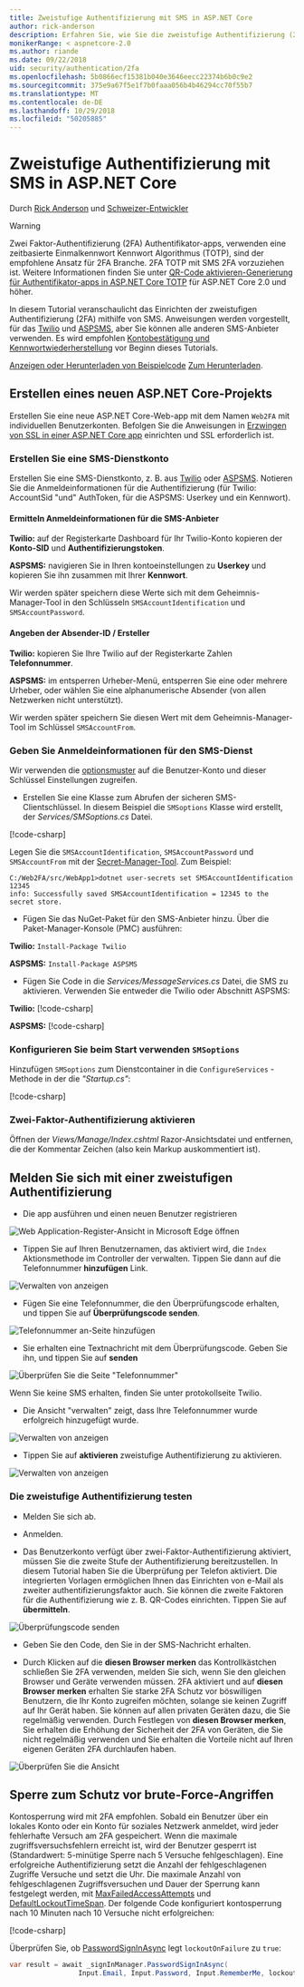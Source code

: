 ```yaml
---
title: Zweistufige Authentifizierung mit SMS in ASP.NET Core
author: rick-anderson
description: Erfahren Sie, wie Sie die zweistufige Authentifizierung (2FA) mit einer ASP.NET Core-app einrichten.
monikerRange: < aspnetcore-2.0
ms.author: riande
ms.date: 09/22/2018
uid: security/authentication/2fa
ms.openlocfilehash: 5b0866ecf15381b040e3646eecc22374b6b0c9e2
ms.sourcegitcommit: 375e9a67f5e1f7b0faaa056b4b46294cc70f55b7
ms.translationtype: MT
ms.contentlocale: de-DE
ms.lasthandoff: 10/29/2018
ms.locfileid: "50205885"
---
```

# <a name="two-factor-authentication-with-sms-in-aspnet-core"></a>Zweistufige Authentifizierung mit SMS in ASP.NET Core

Durch [Rick Anderson](https://twitter.com/RickAndMSFT) und [Schweizer-Entwickler](https://github.com/Swiss-Devs)

>[!WARNING]
> Zwei Faktor-Authentifizierung (2FA) Authentifikator-apps, verwenden eine zeitbasierte Einmalkennwort Kennwort Algorithmus (TOTP), sind der empfohlene Ansatz für 2FA Branche. 2FA TOTP mit SMS 2FA vorzuziehen ist. Weitere Informationen finden Sie unter [QR-Code aktivieren-Generierung für Authentifikator-apps in ASP.NET Core TOTP](xref:security/authentication/identity-enable-qrcodes) für ASP.NET Core 2.0 und höher.

In diesem Tutorial veranschaulicht das Einrichten der zweistufigen Authentifizierung (2FA) mithilfe von SMS. Anweisungen werden vorgestellt, für das [Twilio](https://www.twilio.com/) und [ASPSMS](https://www.aspsms.com/asp.net/identity/core/testcredits/), aber Sie können alle anderen SMS-Anbieter verwenden. Es wird empfohlen [Kontobestätigung und Kennwortwiederherstellung](xref:security/authentication/accconfirm) vor Beginn dieses Tutorials.

[Anzeigen oder Herunterladen von Beispielcode](https://github.com/aspnet/Docs/tree/master/aspnetcore/security/authentication/2fa/sample/Web2FA) [Zum Herunterladen](xref:index#how-to-download-a-sample).

## <a name="create-a-new-aspnet-core-project"></a>Erstellen eines neuen ASP.NET Core-Projekts

Erstellen Sie eine neue ASP.NET Core-Web-app mit dem Namen `Web2FA` mit individuellen Benutzerkonten. Befolgen Sie die Anweisungen in [Erzwingen von SSL in einer ASP.NET Core app](xref:security/enforcing-ssl) einrichten und SSL erforderlich ist.

### <a name="create-an-sms-account"></a>Erstellen Sie eine SMS-Dienstkonto

Erstellen Sie eine SMS-Dienstkonto, z. B. aus [Twilio](https://www.twilio.com/) oder [ASPSMS](https://www.aspsms.com/asp.net/identity/core/testcredits/). Notieren Sie die Anmeldeinformationen für die Authentifizierung (für Twilio: AccountSid "und" AuthToken, für die ASPSMS: Userkey und ein Kennwort).

#### <a name="figuring-out-sms-provider-credentials"></a>Ermitteln Anmeldeinformationen für die SMS-Anbieter

**Twilio:** auf der Registerkarte Dashboard für Ihr Twilio-Konto kopieren der **Konto-SID** und **Authentifizierungstoken**.

**ASPSMS:** navigieren Sie in Ihren kontoeinstellungen zu **Userkey** und kopieren Sie ihn zusammen mit Ihrer **Kennwort**.

Wir werden später speichern diese Werte sich mit dem Geheimnis-Manager-Tool in den Schlüsseln `SMSAccountIdentification` und `SMSAccountPassword`.

#### <a name="specifying-senderid--originator"></a>Angeben der Absender-ID / Ersteller

**Twilio:** kopieren Sie Ihre Twilio auf der Registerkarte Zahlen **Telefonnummer**.

**ASPSMS:** im entsperren Urheber-Menü, entsperren Sie eine oder mehrere Urheber, oder wählen Sie eine alphanumerische Absender (von allen Netzwerken nicht unterstützt).

Wir werden später speichern Sie diesen Wert mit dem Geheimnis-Manager-Tool im Schlüssel `SMSAccountFrom`.


### <a name="provide-credentials-for-the-sms-service"></a>Geben Sie Anmeldeinformationen für den SMS-Dienst

Wir verwenden die [optionsmuster](xref:fundamentals/configuration/options) auf die Benutzer-Konto und dieser Schlüssel Einstellungen zugreifen.

   * Erstellen Sie eine Klasse zum Abrufen der sicheren SMS-Clientschlüssel. In diesem Beispiel die `SMSoptions` Klasse wird erstellt, der *Services/SMSoptions.cs* Datei.

[!code-csharp[](2fa/sample/Web2FA/Services/SMSoptions.cs)]

Legen Sie die `SMSAccountIdentification`, `SMSAccountPassword` und `SMSAccountFrom` mit der [Secret-Manager-Tool](xref:security/app-secrets). Zum Beispiel:

```none
C:/Web2FA/src/WebApp1>dotnet user-secrets set SMSAccountIdentification 12345
info: Successfully saved SMSAccountIdentification = 12345 to the secret store.
```
* Fügen Sie das NuGet-Paket für den SMS-Anbieter hinzu. Über die Paket-Manager-Konsole (PMC) ausführen:

**Twilio:**
`Install-Package Twilio`

**ASPSMS:**
`Install-Package ASPSMS`


* Fügen Sie Code in die *Services/MessageServices.cs* Datei, die SMS zu aktivieren. Verwenden Sie entweder die Twilio oder Abschnitt ASPSMS:


**Twilio:** [!code-csharp[](2fa/sample/Web2FA/Services/MessageServices_twilio.cs)]

**ASPSMS:** [!code-csharp[](2fa/sample/Web2FA/Services/MessageServices_ASPSMS.cs)]

### <a name="configure-startup-to-use-smsoptions"></a>Konfigurieren Sie beim Start verwenden `SMSoptions`

Hinzufügen `SMSoptions` zum Dienstcontainer in die `ConfigureServices` -Methode in der die *"Startup.cs"*:

[!code-csharp[](2fa/sample/Web2FA/Startup.cs?name=snippet1&highlight=4)]

### <a name="enable-two-factor-authentication"></a>Zwei-Faktor-Authentifizierung aktivieren

Öffnen der *Views/Manage/Index.cshtml* Razor-Ansichtsdatei und entfernen, die der Kommentar Zeichen (also kein Markup auskommentiert ist).

## <a name="log-in-with-two-factor-authentication"></a>Melden Sie sich mit einer zweistufigen Authentifizierung

* Die app ausführen und einen neuen Benutzer registrieren

![Web Application-Register-Ansicht in Microsoft Edge öffnen](2fa/_static/login2fa1.png)

* Tippen Sie auf Ihren Benutzernamen, das aktiviert wird, die `Index` Aktionsmethode im Controller der verwalten. Tippen Sie dann auf die Telefonnummer **hinzufügen** Link.

![Verwalten von anzeigen](2fa/_static/login2fa2.png)

* Fügen Sie eine Telefonnummer, die den Überprüfungscode erhalten, und tippen Sie auf **Überprüfungscode senden**.

![Telefonnummer an-Seite hinzufügen](2fa/_static/login2fa3.png)

* Sie erhalten eine Textnachricht mit dem Überprüfungscode. Geben Sie ihn, und tippen Sie auf **senden**

![Überprüfen Sie die Seite "Telefonnummer"](2fa/_static/login2fa4.png)

Wenn Sie keine SMS erhalten, finden Sie unter protokollseite Twilio.

* Die Ansicht "verwalten" zeigt, dass Ihre Telefonnummer wurde erfolgreich hinzugefügt wurde.

![Verwalten von anzeigen](2fa/_static/login2fa5.png)

* Tippen Sie auf **aktivieren** zweistufige Authentifizierung zu aktivieren.

![Verwalten von anzeigen](2fa/_static/login2fa6.png)

### <a name="test-two-factor-authentication"></a>Die zweistufige Authentifizierung testen

* Melden Sie sich ab.

* Anmelden.

* Das Benutzerkonto verfügt über zwei-Faktor-Authentifizierung aktiviert, müssen Sie die zweite Stufe der Authentifizierung bereitzustellen. In diesem Tutorial haben Sie die Überprüfung per Telefon aktiviert. Die integrierten Vorlagen ermöglichen Ihnen das Einrichten von e-Mail als zweiter authentifizierungsfaktor auch. Sie können die zweite Faktoren für die Authentifizierung wie z. B. QR-Codes einrichten. Tippen Sie auf **übermitteln**.

![Überprüfungscode senden](2fa/_static/login2fa7.png)

* Geben Sie den Code, den Sie in der SMS-Nachricht erhalten.

* Durch Klicken auf die **diesen Browser merken** das Kontrollkästchen schließen Sie 2FA verwenden, melden Sie sich, wenn Sie den gleichen Browser und Geräte verwenden müssen. 2FA aktiviert und auf **diesen Browser merken** erhalten Sie starke 2FA Schutz vor böswilligen Benutzern, die Ihr Konto zugreifen möchten, solange sie keinen Zugriff auf Ihr Gerät haben. Sie können auf allen privaten Geräten dazu, die Sie regelmäßig verwenden. Durch Festlegen von **diesen Browser merken**, Sie erhalten die Erhöhung der Sicherheit der 2FA von Geräten, die Sie nicht regelmäßig verwenden und Sie erhalten die Vorteile nicht auf Ihren eigenen Geräten 2FA durchlaufen haben.

![Überprüfen Sie die Ansicht](2fa/_static/login2fa8.png)

## <a name="account-lockout-for-protecting-against-brute-force-attacks"></a>Sperre zum Schutz vor brute-Force-Angriffen

Kontosperrung wird mit 2FA empfohlen. Sobald ein Benutzer über ein lokales Konto oder ein Konto für soziales Netzwerk anmeldet, wird jeder fehlerhafte Versuch am 2FA gespeichert. Wenn die maximale zugriffsversuchsfehlern erreicht ist, wird der Benutzer gesperrt ist (Standardwert: 5-minütige Sperre nach 5 Versuche fehlgeschlagen). Eine erfolgreiche Authentifizierung setzt die Anzahl der fehlgeschlagenen Zugriffe Versuche und setzt die Uhr. Die maximale Anzahl von fehlgeschlagenen Zugriffsversuchen und Dauer der Sperrung kann festgelegt werden, mit [MaxFailedAccessAttempts](/dotnet/api/microsoft.aspnetcore.identity.lockoutoptions.maxfailedaccessattempts) und [DefaultLockoutTimeSpan](/dotnet/api/microsoft.aspnetcore.identity.lockoutoptions.defaultlockouttimespan). Der folgende Code konfiguriert kontosperrung nach 10 Minuten nach 10 Versuche nicht erfolgreichen:

[!code-csharp[](2fa/sample/Web2FA/Startup.cs?name=snippet2&highlight=13-17)]

Überprüfen Sie, ob [PasswordSignInAsync](/dotnet/api/microsoft.aspnetcore.identity.signinmanager-1.passwordsigninasync) legt `lockoutOnFailure` zu `true`:

```csharp
var result = await _signInManager.PasswordSignInAsync(
                 Input.Email, Input.Password, Input.RememberMe, lockoutOnFailure: true);
```
